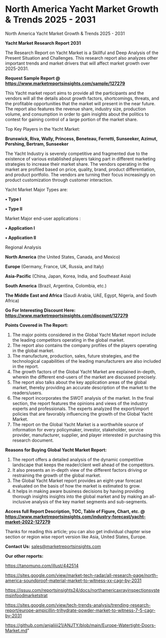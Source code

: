 # North America Yacht Market Growth & Trends 2025 - 2031
North America Yacht Market Growth & Trends 2025 - 2031

<strong>Yacht Market Research Report 2031</strong>

The Research Report on Yacht Market is a Skillful and Deep Analysis of the Present Situation and Challenges. This research report also analyzes other important trends and market drivers that will affect market growth over 2025-2031.

<strong>Request Sample Report @ <a href=https://www.marketreportsinsights.com/sample/127279>https://www.marketreportsinsights.com/sample/127279</a></strong>

This Yacht market report aims to provide all the participants and the vendors will all the details about growth factors, shortcomings, threats, and the profitable opportunities that the market will present in the near future. The report also features the revenue share, industry size, production volume, and consumption in order to gain insights about the politics to contest for gaining control of a large portion of the market share.

Top Key Players in the Yacht Market:

<strong>Brunswick, Riva, Wally, Princess, Beneteau, Ferretti, Sunseeker, Azimut, Pershing, Bertram, Sunseeker</strong>

The Yacht Industry is severely competitive and fragmented due to the existence of various established players taking part in different marketing strategies to increase their market share. The vendors operating in the market are profiled based on price, quality, brand, product differentiation, and product portfolio. The vendors are turning their focus increasingly on product customization through customer interaction.

Yacht Market Major Types are:

<strong>• Type I

• Type II</strong>

Market Major end-user applications :

<strong>• Application I

• Application II</strong>

Regional Analysis

</u><strong><b>North America</b></strong> (the United States, Canada, and Mexico)

<strong><b>Europe </b></strong>(Germany, France, UK, Russia, and Italy)

<strong><b>Asia-Pacific</b></strong> (China, Japan, Korea, India, and Southeast Asia)

<strong><b>South America</b></strong> (Brazil, Argentina, Colombia, etc.)

<strong><b>The Middle East and Africa</b></strong> (Saudi Arabia, UAE, Egypt, Nigeria, and South Africa)

<strong>Go For Interesting Discount Here: <a href=https://www.marketreportsinsights.com/discount/127279>https://www.marketreportsinsights.com/discount/127279</a></strong>

<strong>Points Covered in The Report:</strong>
<ol>
  <li>The major points considered in the Global Yacht Market report include the leading competitors operating in the global market.</li>
  <li>The report also contains the company profiles of the players operating in the global market.</li>
  <li>The manufacture, production, sales, future strategies, and the technological capabilities of the leading manufacturers are also included in the report.</li>
  <li>The growth factors of the Global Yacht Market are explained in-depth, wherein the different end-users of the market are discussed precisely.</li>
  <li>The report also talks about the key application areas of the global market, thereby providing an accurate description of the market to the readers/users.</li>
  <li>The report incorporates the SWOT analysis of the market. In the final section, the report features the opinions and views of the industry experts and professionals. The experts analyzed the export/import policies that are favorably influencing the growth of the Global Yacht Market.</li>
  <li>The report on the Global Yacht Market is a worthwhile source of information for every policymaker, investor, stakeholder, service provider, manufacturer, supplier, and player interested in purchasing this research document.</li>
</ol>
<strong>Reasons for Buying Global Yacht Market Report:</strong>

<ol>
  <li>The report offers a detailed analysis of the dynamic competitive landscape that keeps the reader/client well ahead of the competitors.</li>
  <li>It also presents an in-depth view of the different factors driving or restraining the growth of the global market.</li>
  <li>The Global Yacht Market report provides an eight-year forecast evaluated on the basis of how the market is estimated to grow.</li>
  <li>It helps in making aware business decisions by having providing thorough insights insights into the global market and by making an all-inclusive analysis of the key market segments and sub-segments.</li>
</ol>
<strong>Access full Report Description, TOC, Table of Figure, Chart, etc. @ <a href=https://www.marketreportsinsights.com/industry-forecast/yacht-market-2022-127279>https://www.marketreportsinsights.com/industry-forecast/yacht-market-2022-127279</a></strong>


Thanks for reading this article; you can also get individual chapter wise section or region wise report version like Asia, United States, Europe.

<strong>Contact Us:</strong>
sales@marketreportsinsights.com

<strong>Our other reports:</strong>

<a href=https://tanomuno.com/illust/442514>https://tanomuno.com/illust/442514</a>

<a href=https://sites.google.com/view/market-tech-radar/all-research-page/north-america-soundproof-material-market-to-witness-xx-cagr-by-2031>https://sites.google.com/view/market-tech-radar/all-research-page/north-america-soundproof-material-market-to-witness-xx-cagr-by-2031</a>

<a href=https://issuu.com/reportsinsights24/docs/northamericaxrayinspectionsystemsinfoodmarketstrat>https://issuu.com/reportsinsights24/docs/northamericaxrayinspectionsystemsinfoodmarketstrat</a>

<a href=https://sites.google.com/view/tech-trends-analysis/trending-research-report/europe-ampicillin-trihydrate-powder-market-to-witness-7-5-cagr-by-2031>https://sites.google.com/view/tech-trends-analysis/trending-research-report/europe-ampicillin-trihydrate-powder-market-to-witness-7-5-cagr-by-2031</a>

<a href=https://github.com/anjaliiii21/ANJTY/blob/main/Europe-Watertight-Doors-Market.md>https://github.com/anjaliiii21/ANJTY/blob/main/Europe-Watertight-Doors-Market.md</a>"

